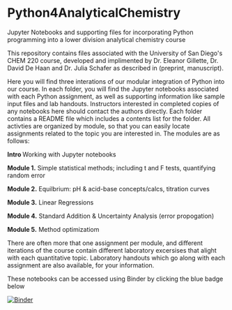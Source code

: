 # Python4AnalyticalChemistry
Jupyter Notebooks and supporting files for incorporating Python programming into a lower division analytical chemistry course

This repository contains files associated with the University of San Diego's CHEM 220 course, developed and implimented by Dr. Eleanor Gillette, Dr. David De Haan and Dr. Julia Schafer as described in (preprint, manuscript). 

Here you will find three interations of our modular integration of Python into our course. In each folder, you will find the Jupyter notebooks associated with each Python assignment, as well as supporting information like sample input files and lab handouts. Instructors interested in completed copies of any notebooks here should contact the authors directly. Each folder contains a README file which includes a contents list for the folder. All activties are organized by module, so that you can easily locate assignments related to the topic you are interested in. The modules are as follows:

<b> Intro </b>  Working with Jupyter notebooks

<b>Module 1.</b> Simple statistical methods; including t and F tests, quantifying random error

<b>Module 2.</b> Equilbrium: pH & acid-base concepts/calcs, titration curves

<b>Module 3.</b> Linear Regressions

<b>Module 4.</b> Standard Addition & Uncertainty Analysis (error propogation)

<b>Module 5.</b> Method optimizatiom


There are often more that one assignment per module, and different iterations of the course contain different laboratory excersises that alight with each quantitative topic. Laboratory handouts which go along with each assignment are also available, for your information.






These notebooks can be accessed using Binder by clicking the blue badge below

[![Binder](https://mybinder.org/badge_logo.svg)](https://mybinder.org/v2/gh/egillette/Python4AnalyticalChemistry/HEAD)
